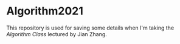 # Algorithm2021

This repository is used for saving some details when I'm taking the *Algorithm Class* lectured by Jian Zhang.
